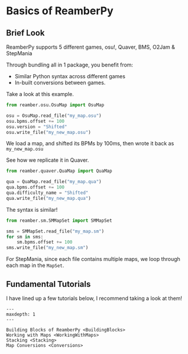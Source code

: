 # Basics of ReamberPy

## Brief Look 

ReamberPy supports 5 different games, osu!, Quaver, BMS, O2Jam & StepMania

Through bundling all in 1 package, you benefit from:
- Similar Python syntax across different games
- In-built conversions between games.

Take a look at this example.

```py
from reamber.osu.OsuMap import OsuMap

osu = OsuMap.read_file("my_map.osu")
osu.bpms.offset += 100
osu.version = "Shifted"
osu.write_file("my_new_map.osu")
```

We load a map, and shifted its BPMs by 100ms, then wrote it back as ``my_new_map.osu``

See how we replicate it in Quaver.

```py
from reamber.quaver.QuaMap import QuaMap

qua = QuaMap.read_file("my_map.qua")
qua.bpms.offset += 100
qua.difficulty_name = "Shifted"
qua.write_file("my_new_map.qua")
```

The syntax is similar!

```py
from reamber.sm.SMMapSet import SMMapSet

sms = SMMapSet.read_file("my_map.sm")
for sm in sms:
    sm.bpms.offset += 100
sms.write_file("my_new_map.sm")
```

For StepMania, since each file contains multiple maps, we loop through each map in the ``MapSet``.

## Fundamental Tutorials

I have lined up a few tutorials below, I recommend taking a look at them!

```{toctree}
---
maxdepth: 1
---

Building Blocks of ReamberPy <BuildingBlocks>
Working with Maps <WorkingWithMaps>
Stacking <Stacking>
Map Conversions <Conversions>
```
